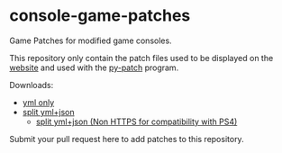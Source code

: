 # console-game-patches

Game Patches for modified game consoles.

This repository only contain the patch files used to be displayed on the [website](https://illusion0001.github.io/patch/#patches) and used with the [py-patch](https://github.com/illusion0001/py-patcher-bin/releases/latest) program.

Downloads:
- [yml only](https://github.com/illusion0001/illusion0001.github.io/raw/gh-pages/_patch/patch.zip)
- [split yml+json](https://github.com/illusion0001/console-game-patches/raw/gh-pages/patch1.zip)
  - [split yml+json (Non HTTPS for compatibility with PS4)](http://assets.illusion0001.com/patch1.zip)

Submit your pull request here to add patches to this repository.
